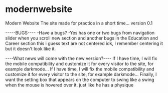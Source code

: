 # modernwebsite
Modern Website
The site made for practice in a short time...
version 0.1

-----BUGS----
-Have a bugs?
-Yes has one or two bugs from navigation slider when you scroll new section and another bugs in the Education and Career section this i guess text are not centered
idk, I remember centering it but it doesn't look like it.


----What news will come with the new version?----
If I have time, I will fix the mobile compatibility and customize it for every visitor to the site, for example darkmode...
If I have time, I will fix the mobile compatibility and customize it for every visitor to the site, for example darkmode...
Finally, I want the setting box that appears on the computer to swing like a swing when the mouse is hovered over it. just like he has a physique

